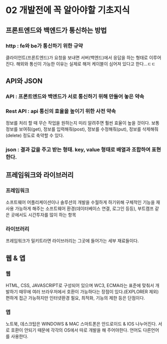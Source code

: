 # 02 개발전에 꼭 알아야할 기초지식

## 프론트엔드와 백엔드가 통신하는 방법

### http : fe와 be가 통신하기 위한 규약

클라이언트(프론트엔드)가 요청을 보내면 서버(백엔드)에서 응답을 하는 형태로 이루어진다.
해외와 통신이 가능한 이유는 실제로 해저 케이블이 심어져 있다고 한다...ㄷㄷ

## API와 JSON

### API : 프론트엔드와 백엔드가 서로 통신하기 위해 만들어 놓은 약속

### Rest API : api 통신의 효율을 높이기 위한 사전 약속

정보를 처리 할 때 무슨 작업을 원하는지 미리 알려주면 훨씬 효율이 높을 것이다.
보통 정보를 보여줘(get), 정보를 입력해줘(post), 정보를 수정해줘(put), 정보를 삭제해줘(delete) 정도로 축약할 수 있다.

### json : 결과 값을 주고 받는 형태. key, value 형태로 배열과 조합하여 표현한다.

## 프레임워크와 라이브러리

### 프레임워크

소프트웨어 어플리케이션이나 솔루션의 개발을 수월하게 하기위해 구체적인 기능을 재사용 가능하게 해주는 소프트웨어 환경(데이터베이스 연결, 로그인 등등), 부트캠프 같은 곳에서도 시간투자를 많이 하는 항목

### 라이브러리

프레임워크가 밀키트라면 라이브러리는 그곳에 들어가는 세부 재료들이다.

## 웹 & 앱

### 웹

HTML, CSS, JAVASCRIPT로 구성되어 있으며 WC3, ECMA라는 표준에 맞춰서 개발하기 때무에 여러 브라우저에서 호환이 가능하다는 장점이 있다.(EXPLORER 제외) 편하게 접근 가능하지만 인터넷환경 필요, 최적화, 기능의 제한 등은 단점이다.

### 앱

노트북, 데스크탑은 WINDOWS & MAC 스마트폰은 안드로이드 & IOS 나누어진다. 서로 호환이 안되기 때문에 각각의 OS에서 따로 개발을 해 주어야한다. 언어도 다른언어를 사용한다.
